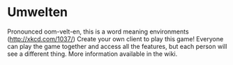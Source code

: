 # Umwelten
Pronounced oom-velt-en, this is a word meaning environments (http://xkcd.com/1037/)
Create your own client to play this game! Everyone can play the game together and access all the features, but each person will see a different thing. More information available in the wiki.
